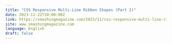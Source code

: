 ```yaml
---
title: "CSS Responsive Multi-Line Ribbon Shapes (Part 2)"
date: 2023-11-22T10:00:00Z
link: https://smashingmagazine.com/2023/11/css-responsive-multi-line-ribbon-shapes-part2/?utm_medium=RSS&utm_source=news.12bit.vn
site: www.smashingmagazine.com
language: English
draft: false
---
```


